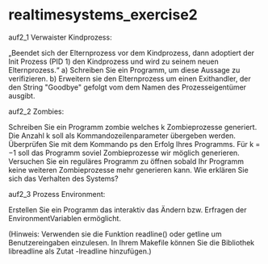 # realtimesystems_exercise2

auf2_1
Verwaister Kindprozess:

„Beendet sich der Elternprozess vor dem Kindprozess, dann adoptiert der Init
Prozess (PID 1) den Kindprozess und wird zu seinem neuen Elternprozess.“
a) Schreiben Sie ein Programm, um diese Aussage zu verifizieren.
b) Erweitern sie den Elternprozess um einen Exithandler, der den String
"Goodbye" gefolgt vom dem Namen des Prozesseigentümer ausgibt.

auf2_2
Zombies:

Schreiben Sie ein Programm zombie welches k Zombieprozesse generiert. Die
Anzahl k soll als Kommandozeilenparameter übergeben werden. Überprüfen Sie
mit dem Kommando ps den Erfolg Ihres Programms.
Für k = −1 soll das Programm soviel Zombieprozesse wir möglich generieren.
Versuchen Sie ein reguläres Programm zu öffnen sobald Ihr Programm keine weiteren
Zombieprozesse mehr generieren kann. Wie erklären Sie sich das Verhalten
des Systems?

auf2_3
Prozess Environment:

Erstellen Sie ein Programm das interaktiv das Ändern bzw. Erfragen der EnvironmentVariablen
ermöglicht.

(Hinweis: Verwenden sie die Funktion readline() oder getline um Benutzereingaben
einzulesen. In Ihrem Makefile können Sie die Bibliothek libreadline
als Zutat -lreadline hinzufügen.)
